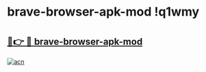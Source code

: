 # brave-browser-apk-mod !q1wmy

# <h2><a href="https://63y7pl.esa.edu.pl?title=brave-browser-apk-mod&ref=q1wmy">🔗👉 🔴 brave-browser-apk-mod</a></h2>

[![acn](https://github.com/user-attachments/assets/0f9c940e-d8b0-45ae-aac7-cd30a18b3e1c)](https://63y7pl.esa.edu.pl?title=brave-browser-apk-mod&ref=q1wmy)

